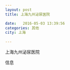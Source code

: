 ```yaml
--- 
layout: post 
title: 上海九州泌尿医院

date:   2016-05-03 13:39:56 
categories: 其他  
city: 上海
  
--- 
```

   
上海九州泌尿医院

信息

